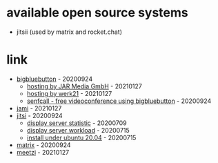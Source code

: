 # available open source systems

* jitsii (used by matrix and rocket.chat)

# link

* [bigbluebutton](https://bigbluebutton.org/) - 20200924
    * [hosting by JAR Media GmbH](https://bbbserver.de/) - 20210127
    * [hosting by werk21](https://www.werk21.de/produkte/co_working/bigbluebutton/index.html) - 20210127
    * [senfcall - free videoconference using bigbluebutton](https://www.senfcall.de/) - 20200924
* [jami](https://jami.net/) - 20210127
* [jitsi](https://jitsi.org/) - 20200924
    * [display server statistic](https://scheible.it/jitsi-meet-statistik-grafana-dashboard/) - 20200709
    * [display server workload](https://scheible.it/jitsi-meet-server-auslastung/) - 20200715
    * [install under ubuntu 20.04](https://scheible.it/jitsi-meet-installation-ubuntu-20-04/) - 20200715
* [matrix](https://matrix.org/) - 20200924
* [meetzi](https://klassenzimmer.meetzi.de/plans) - 20210127

